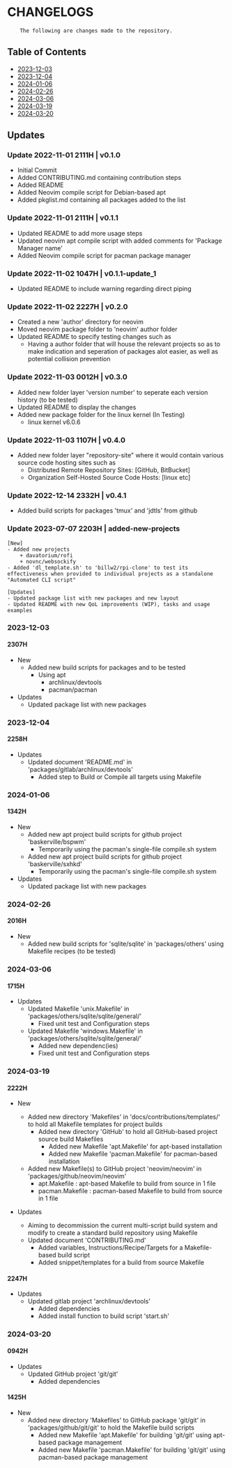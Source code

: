 # CHANGELOGS

```
    The following are changes made to the repository.
```

## Table of Contents
+ [2023-12-03](#2023-12-03)
+ [2023-12-04](#2023-12-04)
+ [2024-01-06](#2024-01-06)
+ [2024-02-26](#2024-02-26)
+ [2024-03-06](#2024-03-06)
+ [2024-03-19](#2024-03-19)
+ [2024-03-20](#2024-03-20)

## Updates

### Update 2022-11-01 2111H | v0.1.0
- Initial Commit
- Added CONTRIBUTING.md containing contribution steps
- Added README
- Added Neovim compile script for Debian-based apt
- Added pkglist.md containing all packages added to the list

### Update 2022-11-01 2111H | v0.1.1
- Updated README to add more usage steps
- Updated neovim apt compile script with added comments for 'Package Manager name'
- Added Neovim compile script for pacman package manager

### Update 2022-11-02 1047H | v0.1.1-update_1
- Updated README to include warning regarding direct piping

### Update 2022-11-02 2227H | v0.2.0
- Created a new 'author' directory for neovim
- Moved neovim package folder to 'neovim' author folder
- Updated README to specify testing changes such as
    - Having a author folder that will house the relevant projects so as to make indication and seperation of packages alot easier, as well as  potential collision prevention

### Update 2022-11-03 0012H | v0.3.0
- Added new folder layer 'version number' to seperate each version history (to be tested)
- Updated README to display the changes
- Added new package folder for the linux kernel (In Testing)
    - linux kernel v6.0.6

### Update 2022-11-03 1107H | v0.4.0
- Added new folder layer "repository-site" where it would contain various source code hosting sites such as
    - Distributed Remote Repository Sites: [GitHub, BitBucket]
    - Organization Self-Hosted Source Code Hosts: [linux etc]

### Update 2022-12-14 2332H | v0.4.1
- Added build scripts for packages 'tmux' and 'jdtls' from github

### Update 2023-07-07 2203H | added-new-projects
```
[New]
- Added new projects
    + davatorium/rofi
    + novnc/websockify
- Added 'dl_template.sh' to 'billw2/rpi-clone' to test its effectiveness when provided to individual projects as a standalone "Automated CLI script"

[Updates]
- Updated package list with new packages and new layout
- Updated README with new QoL improvements (WIP), tasks and usage examples
```

### 2023-12-03
#### 2307H
- New
    - Added new build scripts for packages and to be tested
        - Using apt
            - archlinux/devtools
            - pacman/pacman
- Updates
    - Updated package list with new packages

### 2023-12-04
#### 2258H
- Updates
    - Updated document 'README.md' in 'packages/gitlab/archlinux/devtools'
        - Added step to Build or Compile all targets using Makefile

### 2024-01-06
#### 1342H
- New
    - Added new apt project build scripts for github project 'baskerville/bspwm'
        - Temporarily using the pacman's single-file compile.sh system
    - Added new apt project build scripts for github project 'baskerville/sxhkd'
        - Temporarily using the pacman's single-file compile.sh system
- Updates
    - Updated package list with new packages

### 2024-02-26
#### 2016H
- New
    + Added new build scripts for 'sqlite/sqlite' in 'packages/others' using Makefile recipes (to be tested)

### 2024-03-06
#### 1715H
- Updates
    - Updated Makefile 'unix.Makefile' in 'packages/others/sqlite/sqlite/general/'
        + Fixed unit test and Configuration steps
    - Updated Makefile 'windows.Makefile' in 'packages/others/sqlite/sqlite/general/'
        + Added new dependenc(ies)
        + Fixed unit test and Configuration steps

### 2024-03-19
#### 2222H
- New
    - Added new directory 'Makefiles' in 'docs/contributions/templates/' to hold all Makefile templates for project builds
        - Added new directory 'GitHub' to hold all GitHub-based project source build Makefiles
            + Added new Makefile 'apt.Makefile' for apt-based installation
            + Added new Makefile 'pacman.Makefile' for pacman-based installation
    - Added new Makefile(s) to GitHub project 'neovim/neovim' in 'packages/github/neovim/neovim'
        + apt.Makefile    : apt-based Makefile to build from source in 1 file
        + pacman.Makefile : pacman-based Makefile to build from source in 1 file

- Updates
    + Aiming to decommission the current multi-script build system and modify to create a standard build repository using Makefile
    - Updated document 'CONTRIBUTING.md'
        + Added variables, Instructions/Recipe/Targets for a Makefile-based build script
        + Added snippet/templates for a build from source Makefile

#### 2247H
- Updates
    - Updated gitlab project 'archlinux/devtools'
        + Added dependencies
        + Added install function to build script 'start.sh'

### 2024-03-20
#### 0942H
- Updates
    - Updated GitHub project 'git/git'
        + Added dependencies

#### 1425H
- New
    - Added new directory 'Makefiles' to GitHub package 'git/git' in 'packages/github/git/git' to hold the Makefile build scripts
        + Added new Makefile 'apt.Makefile' for building 'git/git' using apt-based package management
        + Added new Makefile 'pacman.Makefile' for building 'git/git' using pacman-based package management

